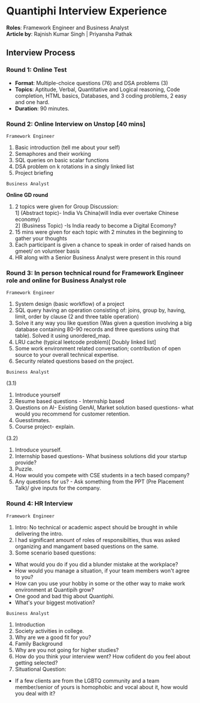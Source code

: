 # Quantiphi Interview Experience

**Roles**: Framework Engineer and Business Analyst<br/>
**Article by**: Rajnish Kumar Singh | Priyansha Pathak

## Interview Process

### Round 1: Online Test

- **Format**: Multiple-choice questions (76) and DSA problems (3)
- **Topics**: Aptitude, Verbal, Quantitative and Logical reasoning, Code completion, HTML basics, Databases, and 3 coding problems, 2 easy and one hard.
- **Duration**: 90 minutes.

### Round 2: Online Interview on Unstop [40 mins]

`Framework Engineer`

1. Basic introduction (tell me about your self)
2. Semaphores and their working
3. SQL queries on basic scalar functions
4. DSA problem on k rotations in a singly linked list
5. Project briefing

`Business Analyst`

**Online GD round**

1. 2 topics were given for Group Discussion:<br/>
   1] (Abstract topic)- India Vs China(will India ever overtake Chinese economy) <br/>
   2] (Business Topic) -Is India ready to become a Digital Ecomony?
2. 15 mins were given for each topic with 2 minutes in the beginning to gather your thoughts
3. Each participant is given a chance to speak in order of raised hands on gmeet/ on volunteer basis
4. HR along with a Senior Business Analyst were present in this round

### Round 3: In person technical round for Framework Engineer role and online for Business Analyst role

`Framework Engineer`

1. System design (basic workflow) of a project
2. SQL query having an operation consisting of: joins, group by, having, limit, order by clause (2 and three table operation)
3. Solve it any way you like question (Was given a question involving a big database containing 80-90 records and three questions using that table). Solved it using unordered_map.
4. LRU cache (typical leetcode problem)[ Doubly linked list]
5. Some work environment related conversation; contribution of open source to your overall technical expertise.
6. Security related questions based on the project.

`Business Analyst`

(3.1)

1. Introduce yourself
2. Resume based questions - Internship based
3. Questions on AI- Existing GenAI, Market solution based questions- what would you recommend for customer retention.
4. Guesstimates.
5. Course project- explain.

(3.2)

1. Introduce yourself.
2. Internship based questions- What business solutions did your startup provide?
3. Puzzle.
4. How would you compete with CSE students in a tech based company?
5. Any questions for us? - Ask something from the PPT (Pre Placement Talk)/ give inputs for the company.

### Round 4: HR Interview

`Framework Engineer`

1. Intro: No technical or academic aspect should be brought in while delivering the intro.
2. I had significant amount of roles of responsibilties, thus was asked organizing and mangament based questions on the same.
3. Some scenario based questions:
<ul>
  <li> What would you do if you did a blunder mistake at the workplace? </li>
  <li> How would you manage a situation, if your team members won't agree to you? </li>
  <li> How can you use your hobby in some or the other way to make work environment at Quantipih grow? </li>
  <li> One good and bad thig about Quantiphi.</li>
  <li> What's your biggest motivation? </li>
</ul>

`Business Analyst`

1. Introduction
2. Society activities in college.
3. Why are we a good fit for you?
4. Family Background
5. Why are you not going for higher studies?
6. How do you think your interview went? How cofident do you feel about getting selected?
7. Situational Question:
<ul>
  <li> If a few clients are from the LGBTQ community and a team member/senior of yours is homophobic and vocal about it, how would you deal with it? </li>
</ul>
